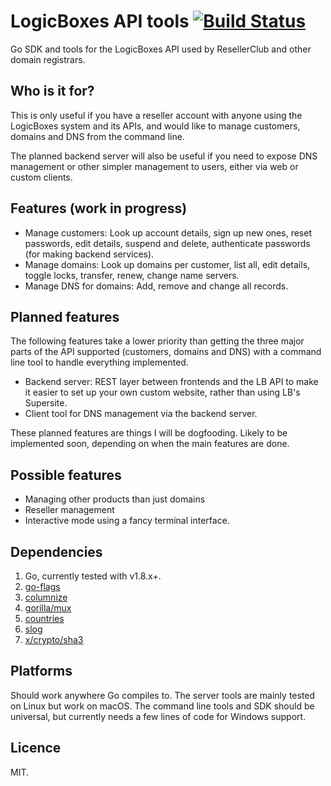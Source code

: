 # LogicBoxes API tools [![Build Status](https://travis-ci.org/Urethramancer/lbapi.svg?branch=master)](https://travis-ci.org/Urethramancer/lbapi)
Go SDK and tools for the LogicBoxes API used by ResellerClub and other domain registrars.

## Who is it for?
This is only useful if you have a reseller account with anyone using the LogicBoxes system and its APIs, and would like to manage customers, domains and DNS from the command line.

The planned backend server will also be useful if you need to expose DNS management or other simpler management to users, either via web or custom clients.

## Features (work in progress)
- Manage customers: Look up account details, sign up new ones, reset passwords, edit details, suspend and delete, authenticate passwords (for making backend services).
- Manage domains: Look up domains per customer, list all, edit details, toggle locks, transfer, renew, change name servers.
- Manage DNS for domains: Add, remove and change all records.

## Planned features
The following features take a lower priority than getting the three major parts of the API supported (customers, domains and DNS) with a command line tool to handle everything implemented.

- Backend server: REST layer between frontends and the LB API to make it easier to set up your own custom website, rather than using LB's Supersite.
- Client tool for DNS management via the backend server.

These planned features are things I will be dogfooding. Likely to be implemented soon, depending on when the main features are done.

## Possible features
- Managing other products than just domains
- Reseller management
- Interactive mode using a fancy terminal interface.

## Dependencies
1. Go, currently tested with v1.8.x+.
2. [go-flags](https://github.com/jessevdk/go-flags)
3. [columnize](https://github.com/ryanuber/columnize)
4. [gorilla/mux](https://github.com/gorilla/mux)
5. [countries](https://github.com/Urethramancer/countries)
6. [slog](https://github.com/Urethramancer/slog)
7. [x/crypto/sha3](https://golang.org/x/crypto/sha3)

## Platforms
Should work anywhere Go compiles to. The server tools are mainly tested on Linux but work on macOS. The command line tools and SDK should be universal, but currently needs a few lines of code for Windows support.

## Licence
MIT.
